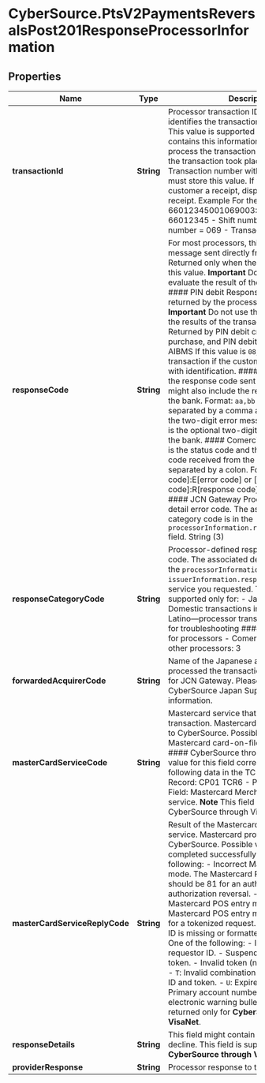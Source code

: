 # CyberSource.PtsV2PaymentsReversalsPost201ResponseProcessorInformation

## Properties
Name | Type | Description | Notes
------------ | ------------- | ------------- | -------------
**transactionId** | **String** | Processor transaction ID.  This value identifies the transaction on a host system. This value is supported only for Moneris. It contains this information:   - Terminal used to process the transaction  - Shift during which the transaction took place  - Batch number  - Transaction number within the batch  You must store this value. If you give the customer a receipt, display this value on the receipt.  Example For the value 66012345001069003:   - Terminal ID = 66012345  - Shift number = 001  - Batch number = 069  - Transaction number = 003  | [optional] 
**responseCode** | **String** | For most processors, this is the error message sent directly from the bank. Returned only when the processor returns this value.  **Important** Do not use this field to evaluate the result of the authorization.  #### PIN debit Response value that is returned by the processor or bank. **Important** Do not use this field to evaluate the results of the transaction request.  Returned by PIN debit credit, PIN debit purchase, and PIN debit reversal.  #### AIBMS If this value is `08`, you can accept the transaction if the customer provides you with identification.  #### Atos This value is the response code sent from Atos and it might also include the response code from the bank. Format: `aa,bb` with the two values separated by a comma and where: - `aa` is the two-digit error message from Atos. - `bb` is the optional two-digit error message from the bank.  #### Comercio Latino This value is the status code and the error or response code received from the processor separated by a colon. Format: [status code]:E[error code] or [status code]:R[response code] Example `2:R06`  #### JCN Gateway Processor-defined detail error code. The associated response category code is in the `processorInformation.responseCategoryCode` field. String (3)  | [optional] 
**responseCategoryCode** | **String** | Processor-defined response category code. The associated detail error code is in the `processorInformation.responseCode` or `issuerInformation.responseCode` field of the service you requested.  This field is supported only for:   - Japanese issuers  - Domestic transactions in Japan  - Comercio Latino—processor transaction ID required for troubleshooting  #### Maximum length for processors   - Comercio Latino: 36  - All other processors: 3  | [optional] 
**forwardedAcquirerCode** | **String** | Name of the Japanese acquirer that processed the transaction. Returned only for JCN Gateway. Please contact the CyberSource Japan Support Group for more information.  | [optional] 
**masterCardServiceCode** | **String** | Mastercard service that was used for the transaction. Mastercard provides this value to CyberSource.  Possible value:  - 53: Mastercard card-on-file token service  #### CyberSource through VisaNet The value for this field corresponds to the following data in the TC 33 capture file: - Record: CP01 TCR6 - Position: 133-134 - Field: Mastercard Merchant on-behalf service. **Note** This field is returned only for CyberSource through VisaNet.  | [optional] 
**masterCardServiceReplyCode** | **String** | Result of the Mastercard card-on-file token service. Mastercard provides this value to CyberSource.  Possible values:   - `C`: Service completed successfully.  - `F`: One of the following:    - Incorrect Mastercard POS entry mode. The Mastercard POS entry mode should be 81 for an authorization or      authorization reversal.    - Incorrect Mastercard POS entry mode. The Mastercard POS entry mode should be 01 for a tokenized request.    - Token requestor ID is missing or formatted incorrectly.  - `I`: One of the following:    - Invalid token requestor ID.    - Suspended or deactivated token.    - Invalid token (not in mapping table).  - `T`: Invalid combination of token requestor ID and token.  - `U`: Expired token.  - `W`: Primary account number (PAN) listed in electronic warning bulletin.  **Note** This field is returned only for **CyberSource through VisaNet**.  | [optional] 
**responseDetails** | **String** | This field might contain information about a decline. This field is supported only for **CyberSource through VisaNet**.  | [optional] 
**providerResponse** | **String** | Processor response to the API request.  | [optional] 


